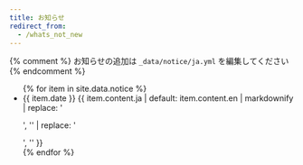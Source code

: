 ```yaml
---
title: お知らせ
redirect_from:
  - /whats_not_new
---
```


{% comment %} お知らせの追加は `_data/notice/ja.yml` を編集してください {% endcomment %}

<ul>
  {% for item in site.data.notice %}
    <li>
      <span class="notice-date">{{ item.date }}</span>
      {{ item.content.ja | default: item.content.en | markdownify | replace: '<p>', '' | replace: '</p>', '' }}
    </li>
  {% endfor %}
</ul>

